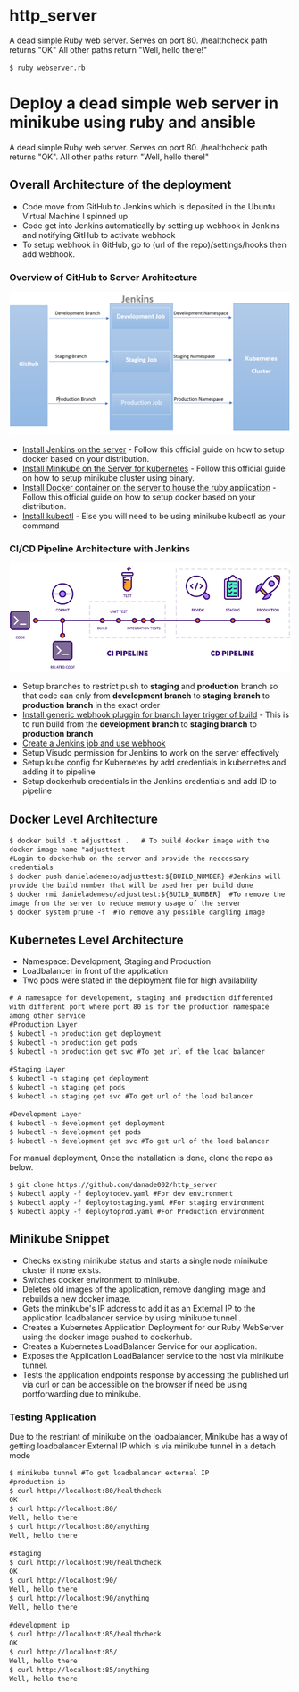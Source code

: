 # http_server
A dead simple Ruby web server.
Serves on port 80.
/healthcheck path returns "OK"
All other paths return "Well, hello there!"

`$ ruby webserver.rb`



# Deploy a dead simple web server in minikube using ruby and ansible
A dead simple Ruby web server.
Serves on port 80.
/healthcheck path returns "OK". All other paths return "Well, hello there!"

## Overall Architecture of the deployment

- Code move from GitHub to Jenkins which is deposited in the Ubuntu Virtual Machine I spinned up
- Code get into Jenkins automatically by setting up webhook in Jenkins and notifying GitHub to activate webhook
- To setup webhook in GitHub, go to (url of the repo)/settings/hooks then add webhook.

### Overview of GitHub to Server Architecture    
 [![Screenshot of store Architecture GitHub to Server](./Architecture/Overall_Architecture.png)](./Architecture/Overall_Architecture.png) 
 
 - [Install Jenkins on the server](https://docs.docker.com/engine/install/) - Follow this official guide on how to setup docker based on your distribution. 
 - [Install Minikube on the Server for kubernetes](https://minikube.sigs.k8s.io/docs/start/#binary-download) - Follow this official guide on how to setup minikube cluster using binary.
 - [Install Docker container on the server to house the ruby application](https://docs.docker.com/engine/install/) - Follow this official guide on how to setup docker based on your distribution. 
 - [Install kubectl](https://kubernetes.io/docs/tasks/tools/install-kubectl/) - Else you will need to be using minikube kubectl as your command 

### CI/CD Pipeline Architecture with Jenkins
 
 [![Screenshot of CI/CD pipeline](./Architecture/CI_CD_Pipeline.png)](./Architecture/CI_CD_Pipeline.png) 
 
 - Setup branches to restrict push to **staging** and **production** branch so that code can only from **development branch** to **staging branch** to **production branch** in the exact order
 - [Install generic webhook pluggin for branch layer trigger of build](https://plugins.jenkins.io/generic-webhook-trigger/) - This is to run build from the **development branch** to **staging branch** to **production branch** 
 - [Create a Jenkins job and use webhook](https://plugins.jenkins.io/generic-webhook-trigger/)
 - Setup Visudo permission for Jenkins to work on the server effectively
 - Setup kube config for Kubernetes by add credentials in kubernetes and adding it to pipeline 
 - Setup dockerhub credentials in the Jenkins credentials and add ID to pipeline
 
## Docker Level Architecture
```
$ docker build -t adjusttest .   # To build docker image with the docker image name "adjusttest 
#Login to dockerhub on the server and provide the neccessary credentials
$ docker push danielademeso/adjusttest:${BUILD_NUMBER} #Jenkins will provide the build number that will be used her per build done
$ docker rmi danielademeso/adjusttest:${BUILD_NUMBER}  #To remove the image from the server to reduce memory usage of the server
$ docker system prune -f  #To remove any possible dangling Image 
```

## Kubernetes Level Architecture
- Namespace: Development, Staging and Production
- Loadbalancer in front of the application
- Two pods were stated in the deployment file for high availability

```
# A namesapce for developement, staging and production differented with different port where port 80 is for the production namespace among other service
#Production Layer
$ kubectl -n production get deployment
$ kubectl -n production get pods
$ kubectl -n production get svc #To get url of the load balancer 

#Staging Layer
$ kubectl -n staging get deployment
$ kubectl -n staging get pods
$ kubectl -n staging get svc #To get url of the load balancer

#Development Layer
$ kubectl -n development get deployment
$ kubectl -n development get pods
$ kubectl -n development get svc #To get url of the load balancer
```

For manual deployment, Once the installation is done, clone the repo as below.  
```
$ git clone https://github.com/danade002/http_server
$ kubectl apply -f deploytodev.yaml #For dev environment
$ kubectl apply -f deploytostaging.yaml #For staging environment
$ kubectl apply -f deploytoprod.yaml #For Production environment
```

## Minikube Snippet
 - Checks existing minikube status and starts a single node minikube cluster if none exists.
 - Switches docker environment to minikube.
 - Deletes old images of the application, remove dangling image and rebuilds a new docker image.
 - Gets the minikube's IP address to add it as an External IP to the application loadbalancer service by using minikube tunnel .
 - Creates a Kubernetes Application Deployment for our Ruby WebServer using the docker image pushed to dockerhub.
 - Creates a Kubernetes LoadBalancer Service for our application.
 - Exposes the Application LoadBalancer service to the host via minikube tunnel.
 - Tests the application endpoints response by accessing the published url via curl or can be accessible on the browser if need be using portforwarding due to minikube.


### Testing Application
Due to the restriant of minikube on the loadbalancer,
Minikube has a way of getting loadbalancer External IP which is via minikube tunnel in a detach mode
```
$ minikube tunnel #To get loadbalancer external IP
#production ip
$ curl http://localhost:80/healthcheck
OK 
$ curl http://localhost:80/
Well, hello there 
$ curl http://localhost:80/anything
Well, hello there 

#staging
$ curl http://localhost:90/healthcheck
OK 
$ curl http://localhost:90/
Well, hello there 
$ curl http://localhost:90/anything
Well, hello there

#development ip
$ curl http://localhost:85/healthcheck
OK 
$ curl http://localhost:85/
Well, hello there 
$ curl http://localhost:85/anything
Well, hello there 
```
